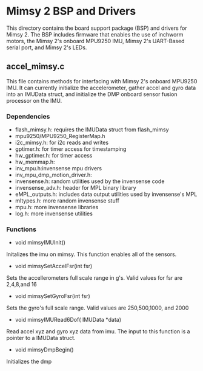 # Mimsy 2 BSP and Drivers
This directory contains the board support package (BSP) and drivers for Mimsy 2. The BSP includes firmware that enables the use of inchworm motors, the Mimsy 2's onboard MPU9250 IMU, Mimsy 2's UART-Based serial port, and Mimsy 2's LEDs. 

## accel_mimsy.c
This file contains methods for interfacing with Mimsy 2's onboard MPU9250 IMU. It can currently initialize the accelerometer, gather accel and gyro data into an IMUData struct, and initialize the DMP onboard sensor fusion processor on the IMU. 

### Dependencies
* flash_mimsy.h: requires the IMUData struct from flash_mimsy
* mpu9250/MPU9250_RegisterMap.h
* i2c_mimsy.h: for i2c reads and writes
* gptimer.h: for timer access for timestamping
* hw_gptimer.h: for timer access
* hw_memmap.h: 
* inv_mpu.h:invensense mpu drivers
* inv_mpu_dmp_motion_driver.h:
* invensense.h: random utilities used by the invensense code
* invensense_adv.h: header for MPL binary library
* eMPL_outputs.h: includes data output utilities used by invensense's MPL
* mltypes.h: more random invensense stuff
* mpu.h: more invensense libraries
* log.h: more invensense utilities

### Functions 
* void mimsyIMUInit()

Initalizes the imu on mimsy. This function enables all of the sensors.

* void mimsySetAccelFsr(int fsr)

Sets the accellerometers full scale range in g's. Valid values for fsr are 2,4,8,and 16

* void mimsySetGyroFsr(int fsr)

Sets the gyro's full scale range. Valid values are 250,500,1000, and 2000

* void mimsyIMURead6Dof( IMUData *data)

Read accel xyz and gyro xyz data from imu. The input to this function is a pointer to a IMUData struct.

* void mimsyDmpBegin()

Initializes the dmp 
